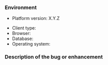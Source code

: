 <!-- 
Please use https://www.cuba-platform.com/discuss for discussion, support, and reporting problems about CUBA Studio.
This repository is only for issues of the CUBA platform core framework.

When creating an issue, provide as much as possible of the following information: 
-->

### Environment

- Platform version: X.Y.Z <!-- e.g. 6.8.7 -->
<!-- Optional info, if relevant -->
- Client type: <!-- Web, Polymer, Portal, Desktop -->
- Browser: <!-- Chrome, etc. -->
- Database: <!-- PostgreSQL, etc. -->
- Operating system: <!-- Windows, Linux, macOS -->

### Description of the bug or enhancement
